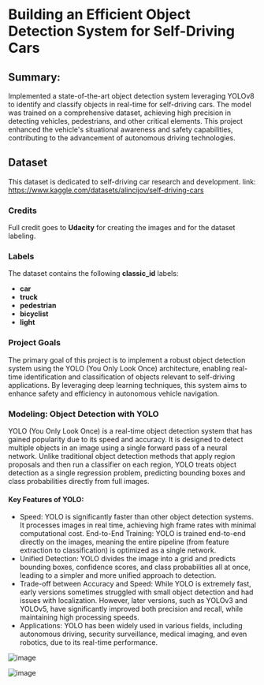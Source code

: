 # Building an Efficient Object Detection System for Self-Driving Cars

## Summary:
Implemented a state-of-the-art object detection system leveraging YOLOv8 to identify and classify objects in real-time for self-driving cars. The model was trained on a comprehensive dataset, achieving high precision in detecting vehicles, pedestrians, and other critical elements. This project enhanced the vehicle's situational awareness and safety capabilities, contributing to the advancement of autonomous driving technologies.



## Dataset
This dataset is dedicated to self-driving car research and development. 
link: https://www.kaggle.com/datasets/alincijov/self-driving-cars

### Credits
Full credit goes to **Udacity** for creating the images and for the dataset labeling.

### Labels
The dataset contains the following **classic_id** labels:
- **car**
- **truck**
- **pedestrian**
- **bicyclist**
- **light**

### Project Goals

The primary goal of this project is to implement a robust object detection system using the YOLO (You Only Look Once) architecture, enabling real-time identification and classification of objects relevant to self-driving applications. By leveraging deep learning techniques, this system aims to enhance safety and efficiency in autonomous vehicle navigation.

### Modeling: Object Detection with YOLO
YOLO (You Only Look Once) is a real-time object detection system that has gained popularity due to its speed and accuracy. It is designed to detect multiple objects in an image using a single forward pass of a neural network. Unlike traditional object detection methods that apply region proposals and then run a classifier on each region, YOLO treats object detection as a single regression problem, predicting bounding boxes and class probabilities directly from full images.

#### Key Features of YOLO:
- Speed: YOLO is significantly faster than other object detection systems. It processes images in real time, achieving high frame rates with minimal computational cost.
End-to-End Training: YOLO is trained end-to-end directly on the images, meaning the entire pipeline (from feature extraction to classification) is optimized as a single network.
- Unified Detection: YOLO divides the image into a grid and predicts bounding boxes, confidence scores, and class probabilities all at once, leading to a simpler and more unified approach to detection.
- Trade-off between Accuracy and Speed: While YOLO is extremely fast, early versions sometimes struggled with small object detection and had issues with localization. However, later versions, such as YOLOv3 and YOLOv5, have significantly improved both precision and recall, while maintaining high processing speeds.
- Applications: YOLO has been widely used in various fields, including autonomous driving, security surveillance, medical imaging, and even robotics, due to its real-time performance.

![image](https://github.com/user-attachments/assets/bfc07821-8654-4eb0-8144-437fc59d07f2)


![image](https://github.com/user-attachments/assets/0c800b6e-4b68-4831-bbc7-e283ce8128ec)
